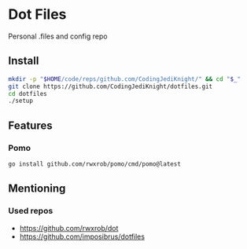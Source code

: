 # Dot Files
Personal .files and config repo
## Install
```bash
mkdir -p "$HOME/code/reps/github.com/CodingJediKnight/" && cd "$_"
git clone https://github.com/CodingJediKnight/dotfiles.git
cd dotfiles
./setup 
```

## Features
### Pomo
```bash
go install github.com/rwxrob/pomo/cmd/pomo@latest
```

## Mentioning
### Used repos
* https://github.com/rwxrob/dot
* https://github.com/imposibrus/dotfiles
